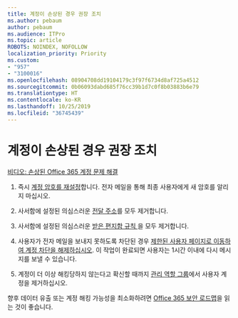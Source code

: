 ```yaml
---
title: 계정이 손상된 경우 권장 조치
ms.author: pebaum
author: pebaum
ms.audience: ITPro
ms.topic: article
ROBOTS: NOINDEX, NOFOLLOW
localization_priority: Priority
ms.custom:
- "957"
- "3100016"
ms.openlocfilehash: 08904708dd19104179c3f97f6734d8af725a4512
ms.sourcegitcommit: 0b06093dabd685f76cc39b1d7c0f8b03883b6e79
ms.translationtype: HT
ms.contentlocale: ko-KR
ms.lasthandoff: 10/25/2019
ms.locfileid: "36745439"
---
```

# <a name="recommended-steps-to-take-if-an-account-is-compromised"></a>계정이 손상된 경우 권장 조치

[비디오: 손상된 Office 365 계정 문제 해결](https://www.microsoft.com/videoplayer/embed/RE2jvOb?pid=ocpVideo0-innerdiv-oneplayer&amp;postJsllMsg=true&amp;maskLevel=20&amp;autoplay=true)
  
1. 즉시 [계정 암호를 재설정](https://docs.microsoft.com/office365/admin/add-users/reset-passwords)합니다. 전자 메일을 통해 최종 사용자에게 새 암호를 알리지 마십시오.

2. 사서함에 설정된 의심스러운 [전달 주소](https://docs.microsoft.com/office365/admin/email/configure-email-forwarding)를 모두 제거합니다.

3. 사서함에 설정된 의심스러운 [받은 편지함 규칙 ](https://support.office.com/article/1433E3A0-7FB0-4999-B536-50E05CB67FED)을 모두 제거합니다.

4. 사용자가 전자 메일을 보내지 못하도록 차단된 경우 [제한된 사용자 페이지로 이동하여 계정 차단을 해제하십시오](https://protection.office.com/?hash=/restrictedusers). 이 작업이 완료되면 사용자는 1시간 이내에 다시 메시지를 보낼 수 있습니다.

5. 계정이 더 이상 해킹당하지 않는다고 확신할 때까지 [관리 역할 그룹](https://docs.microsoft.com//office365/admin/add-users/assign-admin-roles)에서 사용자 계정을 제거하십시오.

향후 데이터 유출 또는 계정 해킹 가능성을 최소화하려면 [Office 365 보안 로드맵](https://docs.microsoft.com//office365/securitycompliance/security-roadmap)을 읽는 것이 좋습니다.
  